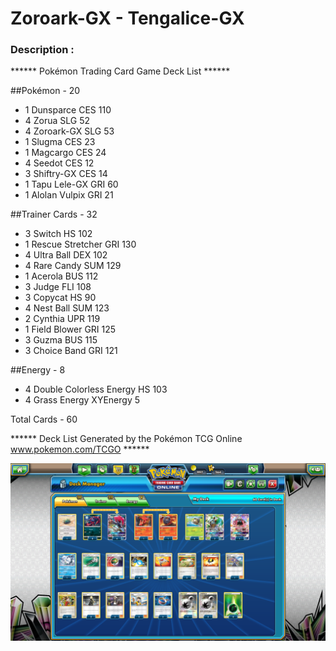 # Zoroark-GX - Tengalice-GX

### Description :

****** Pokémon Trading Card Game Deck List ******

##Pokémon - 20

* 1 Dunsparce CES 110
* 4 Zorua SLG 52
* 4 Zoroark-GX SLG 53
* 1 Slugma CES 23
* 1 Magcargo CES 24
* 4 Seedot CES 12
* 3 Shiftry-GX CES 14
* 1 Tapu Lele-GX GRI 60
* 1 Alolan Vulpix GRI 21

##Trainer Cards - 32

* 3 Switch HS 102
* 1 Rescue Stretcher GRI 130
* 4 Ultra Ball DEX 102
* 4 Rare Candy SUM 129
* 1 Acerola BUS 112
* 3 Judge FLI 108
* 3 Copycat HS 90
* 4 Nest Ball SUM 123
* 2 Cynthia UPR 119
* 1 Field Blower GRI 125
* 3 Guzma BUS 115
* 3 Choice Band GRI 121

##Energy - 8

* 4 Double Colorless Energy HS 103
* 4 Grass Energy XYEnergy 5

Total Cards - 60

****** Deck List Generated by the Pokémon TCG Online www.pokemon.com/TCGO ******


![alt text](img/ZoroarkTengalice-GX.png)
